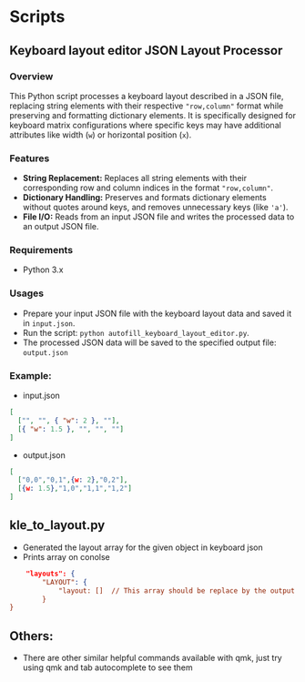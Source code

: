 # Scripts
## Keyboard layout editor JSON Layout Processor

### Overview

This Python script processes a keyboard layout described in a JSON file, replacing string elements with their respective `"row,column"` format while preserving and 
formatting dictionary elements. It is specifically designed for keyboard matrix configurations where specific keys may have additional attributes 
like width (`w`) or horizontal position (`x`).

### Features

- **String Replacement:** Replaces all string elements with their corresponding row and column indices in the format `"row,column"`.
- **Dictionary Handling:** Preserves and formats dictionary elements without quotes around keys, and removes unnecessary keys (like `'a'`).
- **File I/O:** Reads from an input JSON file and writes the processed data to an output JSON file.

### Requirements

- Python 3.x

### Usages
- Prepare your input JSON file with the keyboard layout data and saved it in `input.json`.
- Run the script: `python autofill_keyboard_layout_editor.py`.
- The processed JSON data will be saved to the specified output file: `output.json`

### Example:
- input.json
```json
[
  ["", "", { "w": 2 }, ""],
  [{ "w": 1.5 }, "", "", ""]
]
```

- output.json
```json
[
  ["0,0","0,1",{w: 2},"0,2"],
  [{w: 1.5},"1,0","1,1","1,2"]
]
```


## kle_to_layout.py
- Generated the layout array for the given object in keyboard json
- Prints array on conolse
```json
    "layouts": {
        "LAYOUT": {
            "layout: []  // This array should be replace by the output for the kle_to_layout.py file
        }
}

```

## Others:
- There are other similar helpful commands available with qmk, just try using qmk and tab autocomplete to see them
